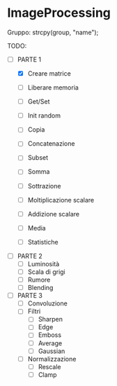 # ImageProcessing
Gruppo: strcpy(group, "name");

TODO:

- [ ] PARTE 1
	- [x] Creare matrice
	- [ ] Liberare memoria
	- [ ] Get/Set
	- [ ] Init random
	- [ ] Copia
	- [ ] Concatenazione
	- [ ] Subset

	- [ ] Somma
	- [ ] Sottrazione
	- [ ] Moltiplicazione scalare
	- [ ] Addizione scalare
	- [ ] Media
	- [ ] Statistiche

- [ ] PARTE 2
	- [ ] Luminosità
	- [ ] Scala di grigi
	- [ ] Rumore
	- [ ] Blending

- [ ] PARTE 3
	- [ ] Convoluzione
	- [ ] Filtri
		- [ ] Sharpen
		- [ ] Edge
		- [ ] Emboss
		- [ ] Average
		- [ ] Gaussian
	- [ ] Normalizzazione
		- [ ] Rescale
		- [ ] Clamp

